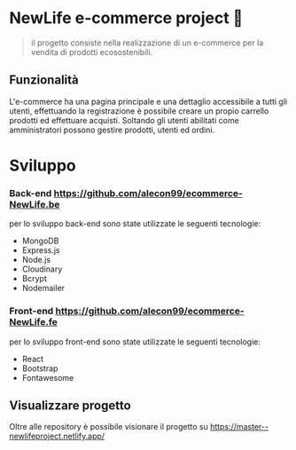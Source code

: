 # NewLife e-commerce project 🛒
> il progetto consiste nella realizzazione di un e-commerce per la vendita di prodotti ecosostenibili.

## Funzionalità
L'e-commerce ha una pagina principale e una dettaglio accessibile a tutti gli utenti, effettuando la registrazione è possibile creare un propio carrello prodotti ed effettuare acquisti.
Soltando gli utenti abilitati come amministratori possono gestire prodotti, utenti ed ordini.

# Sviluppo

### Back-end https://github.com/alecon99/ecommerce-NewLife.be
per lo sviluppo back-end sono state utilizzate le seguenti tecnologie:

- MongoDB
- Express.js
- Node.js
- Cloudinary
- Bcrypt
- Nodemailer

### Front-end https://github.com/alecon99/ecommerce-NewLife.fe
per lo sviluppo front-end sono state utilizzate le seguenti tecnologie:

- React
- Bootstrap
- Fontawesome

## Visualizzare progetto
Oltre alle repository è possibile visionare il progetto su https://master--newlifeproject.netlify.app/
